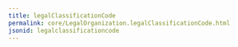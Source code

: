 ```yaml
---
title: legalClassificationCode
permalink: core/LegalOrganization.legalClassificationCode.html
jsonid: legalclassificationcode
---
```

